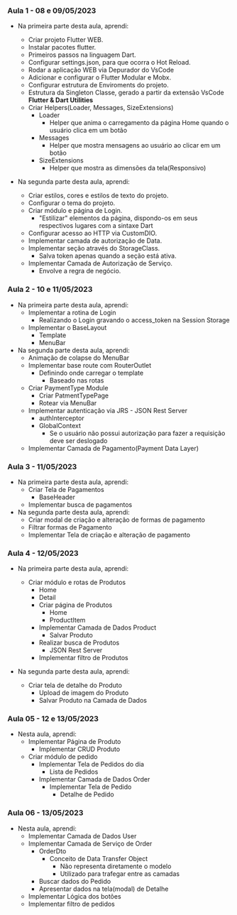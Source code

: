 ### Aula 1 - 08 e 09/05/2023
- Na primeira parte desta aula, aprendi:
    - Criar projeto Flutter WEB.
    - Instalar pacotes flutter.
    - Primeiros passos na linguagem Dart.
    - Configurar settings.json, para que ocorra o Hot Reload.
    - Rodar a aplicação WEB via Depurador do VsCode
    - Adicionar e configurar o Flutter Modular e Mobx.
    - Configurar estrutura de Enviroments do projeto.
    - Estrutura da Singleton Classe, gerado a partir da extensão VsCode **Flutter & Dart Utilities**
    - Criar Helpers(Loader, Messages, SizeExtensions)
        - Loader
            - Helper que anima o carregamento da página Home quando o usuário clica em um botão
        - Messages
            - Helper que mostra mensagens ao usuário ao clicar em um botão
        - SizeExtensions
            - Helper que mostra as dimensões da tela(Responsivo)

- Na segunda parte desta aula, aprendi:
    - Criar estilos, cores e estilos de texto do projeto.
    - Configurar o tema do projeto.
    - Criar módulo e página de Login.
        - "Estilizar" elementos da página, dispondo-os em seus respectivos lugares com a sintaxe Dart
    - Configurar acesso ao HTTP via CustomDIO.
    - Implementar camada de autorização de Data.
    - Implementar seção através do StorageClass.
        - Salva token apenas quando a seção está ativa.
    - Implementar Camada de Autorização de Serviço.
        - Envolve a regra de negócio.


### Aula 2 - 10 e 11/05/2023
- Na primeira parte desta aula, aprendi:
    - Implementar a rotina de Login
        - Realizando o Login gravando o access_token na Session Storage
    - Implementar o BaseLayout
        - Template
        - MenuBar
- Na segunda parte desta aula, aprendi:
    - Animação de colapse do MenuBar
    - Implementar base route com RouterOutlet
        - Definindo onde carregar o template
            - Baseado nas rotas
    - Criar PaymentType Module
        - Criar PatmentTypePage
        - Rotear via MenuBar
    - Implementar autenticação via JRS - JSON Rest Server
        - authInterceptor
        - GlobalContext
            - Se o usuário não possui autorização para fazer a requisição deve ser deslogado
    - Implementar Camada de Pagamento(Payment Data Layer)


### Aula 3 - 11/05/2023
- Na primeira parte desta aula, aprendi:
    - Criar Tela de Pagamentos
        - BaseHeader
    - Implementar busca de pagamentos
- Na segunda parte desta aula, aprendi:
    - Criar modal de criação e alteração de formas de pagamento
    - Filtrar formas de Pagamento
    - Implementar Tela de criação e alteração de pagamento

### Aula 4 - 12/05/2023
- Na primeira parte desta aula, aprendi:
    - Criar módulo e rotas de Produtos
        - Home
        - Detail
        - Criar página de Produtos
            - Home
            - ProductItem
        - Implementar Camada de Dados Product
            - Salvar Produto
        - Realizar busca de Produtos
            - JSON Rest Server
        - Implementar filtro de Produtos

- Na segunda parte desta aula, aprendi:
    - Criar tela de detalhe do Produto
        - Upload de imagem do Produto
        - Salvar Produto na Camada de Dados

### Aula 05 - 12 e 13/05/2023
- Nesta aula, aprendi:
    - Implementar Página de Produto
        - Implementar CRUD Produto
    - Criar módulo de pedido
        - Implementar Tela de Pedidos do dia
            - Lista de Pedidos
        - Implementar Camada de Dados Order
            - Implementar Tela de Pedido
                - Detalhe de Pedido

### Aula 06 - 13/05/2023
- Nesta aula, aprendi:
    - Implementar Camada de Dados User
    - Implementar Camada de Serviço de Order
        - OrderDto
            - Conceito de Data Transfer Object
                - Não representa diretamente o modelo
                - Utilizado para trafegar entre as camadas
        - Buscar dados do Pedido
        - Apresentar dados na tela(modal) de Detalhe
    - Implementar Lógica dos botões
    - Implementar filtro de pedidos
